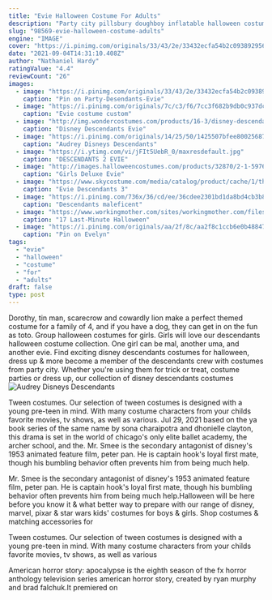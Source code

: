 ```yaml
---
title: "Evie Halloween Costume For Adults"
description: "Party city pillsbury doughboy inflatable halloween costume for adults, standard size, includes jumpsuit and built-in fan 4.5 out of 5 stars 79 $68.95 $ 68"
slug: "98569-evie-halloween-costume-adults"
engine: "IMAGE"
cover: "https://i.pinimg.com/originals/33/43/2e/33432ecfa54b2c0938929563fbad1bda.jpg"
date: "2021-09-04T14:31:10.408Z"
author: "Nathaniel Hardy"
ratingValue: "4.4"
reviewCount: "26"
images:
  - image: "https://i.pinimg.com/originals/33/43/2e/33432ecfa54b2c0938929563fbad1bda.jpg"
    caption: "Pin on Party-Desendants-Evie"
  - image: "https://i.pinimg.com/originals/7c/c3/f6/7cc3f682b9db0c937dc0a6b135519924.jpg"
    caption: "Evie costume custom"
  - image: "http://img.wondercostumes.com/products/16-3/disney-descendants-evie-isle-of-the-lost-girls-costume-and-wig-set.jpg"
    caption: "Disney Descendants Evie"
  - image: "https://i.pinimg.com/originals/14/25/50/1425507bfee8002568797bf2cf0799d7.png"
    caption: "Audrey Disneys Descendants"
  - image: "https://i.ytimg.com/vi/jFIt5UebR_0/maxresdefault.jpg"
    caption: "DESCENDANTS 2 EVIE"
  - image: "http://images.halloweencostumes.com/products/32870/2-1-59767/girls-deluxe-evie-descendants-costume-image2.jpg"
    caption: "Girls Deluxe Evie"
  - image: "https://www.skycostume.com/media/catalog/product/cache/1/thumbnail/600x600/9df78eab33525d08d6e5fb8d27136e95/1/5/15007309-13.jpg"
    caption: "Evie Descendants 3"
  - image: "https://i.pinimg.com/736x/36/cd/ee/36cdee2301bd1da8bd4cb3b8831d7269--costumes-for-women-adult-costumes.jpg"
    caption: "Descendants maleficent"
  - image: "https://www.workingmother.com/sites/workingmother.com/files/styles/655_1x_/public/images/2016/10/audrey_hepburn_halloween_costume.jpg?itok=NBtEf2fQ"
    caption: "17 Last-Minute Halloween"
  - image: "https://i.pinimg.com/originals/aa/2f/8c/aa2f8c1ccb6e0b48847f7ab7b9ba6c02.jpg"
    caption: "Pin on Evelyn"
tags:
  - "evie"
  - "halloween"
  - "costume"
  - "for"
  - "adults"
draft: false
type: post
---
```


Dorothy, tin man, scarecrow and cowardly lion make a perfect themed costume for a family of 4, and if you have a dog, they can get in on the fun as toto. Group halloween costumes for girls. Girls will love our descendants halloween costume collection. One girl can be mal, another uma, and another evie. Find exciting disney descendants costumes for halloween, dress up & more become a member of the descendants crew with costumes from party city. Whether you're using them for trick or treat, costume parties or dress up, our collection of disney descendants costumes
![Audrey Disneys Descendants](https://i.pinimg.com/originals/14/25/50/1425507bfee8002568797bf2cf0799d7.png "Audrey Disneys Descendants")

Tween costumes. Our selection of tween costumes is designed with a young pre-teen in mind. With many costume characters from your childs favorite movies, tv shows, as well as various. Jul 29, 2021 based on the ya book series of the same name by sona charaipotra and dhonielle clayton, this drama is set in the world of chicago&#39;s only elite ballet academy, the archer school, and the. Mr. Smee is the secondary antagonist of disney&#39;s 1953 animated feature film, peter pan. He is captain hook&#39;s loyal first mate, though his bumbling behavior often prevents him from being much help.
<!--inArticleAds-->

<!--galleryOne-->

Mr. Smee is the secondary antagonist of disney's 1953 animated feature film, peter pan. He is captain hook's loyal first mate, though his bumbling behavior often prevents him from being much help.Halloween will be here before you know it & what better way to prepare with our range of disney, marvel, pixar & star wars kids' costumes for boys & girls. Shop costumes & matching accessories for
<!--inArticleAds-->

<!--galleryTwo-->

Tween costumes. Our selection of tween costumes is designed with a young pre-teen in mind. With many costume characters from your childs favorite movies, tv shows, as well as various
<!--galleryThree-->

American horror story: apocalypse is the eighth season of the fx horror anthology television series american horror story, created by ryan murphy and brad falchuk.It premiered on